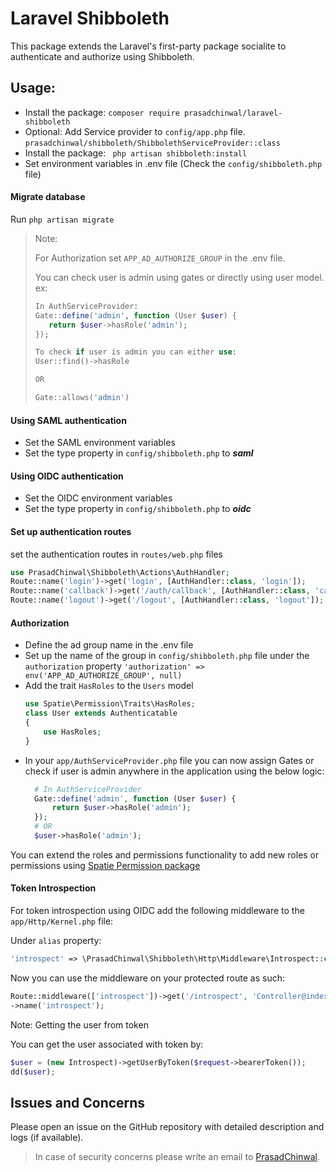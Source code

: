 # Laravel Shibboleth

This package extends the Laravel's first-party package socialite to authenticate and authorize using Shibboleth.

## Usage:
- Install the package:
```composer require prasadchinwal/laravel-shibboleth```
- Optional: Add Service provider to `config/app.php` file.
```prasadchinwal/shibboleth/ShibbolethServiceProvider::class```
- Install the package:
``` php artisan shibboleth:install```
- Set environment variables in .env file (Check the `config/shibboleth.php` file)

#### Migrate database
Run `php artisan migrate`

> Note:
> 
> For Authorization set `APP_AD_AUTHORIZE_GROUP` in the .env file.
> 
> You can check user is admin using gates or directly using user model. ex:
> 
> ```php
> In AuthServiceProvider:
> Gate::define('admin', function (User $user) {
>    return $user->hasRole('admin');
> });
> 
> To check if user is admin you can either use:
> User::find()->hasRole
> 
> OR
> 
> Gate::allows('admin')
> ```

#### Using SAML authentication 
- Set the SAML environment variables
- Set the type property in `config/shibboleth.php` to ***saml***

#### Using OIDC authentication
- Set the OIDC environment variables
- Set the type property in `config/shibboleth.php` to ***oidc***

#### Set up authentication routes
set the authentication routes in `routes/web.php` files
```php
use PrasadChinwal\Shibboleth\Actions\AuthHandler;
Route::name('login')->get('login', [AuthHandler::class, 'login']);
Route::name('callback')->get('/auth/callback', [AuthHandler::class, 'callback']);
Route::name('logout')->get('/logout', [AuthHandler::class, 'logout']);
```

#### Authorization
- Define the ad group name in the .env file
- Set up the name of the group in `config/shibboleth.php` file under the `authorization` property
  `'authorization' => env('APP_AD_AUTHORIZE_GROUP', null)`
- Add the trait `HasRoles` to the `Users` model
    ```php
    use Spatie\Permission\Traits\HasRoles;
    class User extends Authenticatable
    {
        use HasRoles;
    }
    ```
- In your `app/AuthServiceProvider.php` file you can now assign Gates or check if user is admin anywhere in the application using the below logic:
  ```php
    # In AuthServiceProvider
    Gate::define('admin', function (User $user) {
        return $user->hasRole('admin');
    });
    # OR
    $user->hasRole('admin');
  ```

You can extend the roles and permissions functionality to add new roles or permissions using [Spatie Permission package](https://spatie.be/docs/laravel-permission/v5/basic-usage/basic-usage)

#### Token Introspection
For token introspection using OIDC add the following middleware to the `app/Http/Kernel.php` file:

Under `alias` property:
```php
'introspect' => \PrasadChinwal\Shibboleth\Http\Middleware\Introspect::class,
```

Now you can use the middleware on your protected route as such:
```php
Route::middleware(['introspect'])->get('/introspect', 'Controller@index')
->name('introspect');
```
Note: Getting the user from token
 
You can get the user associated with token by:
```php
$user = (new Introspect)->getUserByToken($request->bearerToken());
dd($user);
```

## Issues and Concerns
Please open an issue on the GitHub repository with detailed description and logs (if available).
> In case of security concerns please write an email to [PrasadChinwal](prasadchinwal5@gmail.com). 
